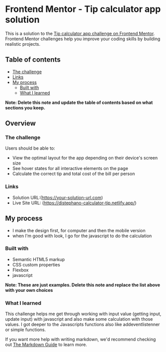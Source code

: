 # Frontend Mentor - Tip calculator app solution

This is a solution to the [Tip calculator app challenge on Frontend Mentor](https://www.frontendmentor.io/challenges/tip-calculator-app-ugJNGbJUX). Frontend Mentor challenges help you improve your coding skills by building realistic projects.

## Table of contents

  - [The challenge](#the-challenge)
  - [Links](#links)
- [My process](#my-process)
  - [Built with](#built-with)
  - [What I learned](#what-i-learned)


**Note: Delete this note and update the table of contents based on what sections you keep.**

## Overview

### The challenge

Users should be able to:

- View the optimal layout for the app depending on their device's screen size
- See hover states for all interactive elements on the page
- Calculate the correct tip and total cost of the bill per person


### Links

- Solution URL:(https://your-solution-url.com)
- Live Site URL: (https://distephano-calculator-tip.netlify.app/)

## My process
- I make the design first, for computer and then the mobile version
- when I'm good with look, I go for the javascript to do the calculation
### Built with

- Semantic HTML5 markup
- CSS custom properties
- Flexbox
- javascript

**Note: These are just examples. Delete this note and replace the list above with your own choices**

### What I learned

This challenge helps me get through working with input value (getting input, update input) with javascript and also make some calculation with those values. I got deeper to the Javascripts functions also like addeventlistenner or simple functions.

If you want more help with writing markdown, we'd recommend checking out [The Markdown Guide](https://www.markdownguide.org/) to learn more.
